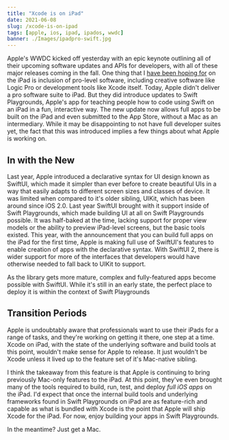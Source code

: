 ```yaml
---
title: "Xcode is on iPad"
date: 2021-06-08
slug: /xcode-is-on-ipad
tags: [apple, ios, ipad, ipados, wwdc]
banner: ./Images/ipadpro-swift.jpg
---
```


Apple's WWDC kicked off yesterday with an epic keynote outlining all of their upcoming software updates and APIs for developers, with all of these major releases coming in the fall. One thing that I [have been hoping for](https://theecosystemblog.com/the-future-of-ipados/) on the iPad is inclusion of pro-level software, including creative software like Logic Pro or development tools like Xcode itself. Today, Apple didn't deliver a pro software suite to iPad. But they did introduce updates to Swift Playgrounds, Apple's app for teaching people how to code using Swift on an iPad in a fun, interactive way. The new update now allows full apps to be built on the iPad and even submitted to the App Store, without a Mac as an intermediary. While it may be disappointing to not have full developer suites yet, the fact that this was introduced implies a few things about what Apple is working on.

## In with the New

Last year, Apple introduced a declarative syntax for UI design known as SwiftUI, which made it simpler than ever before to create beautiful UIs in a way that easily adapts to different screen sizes and classes of device. It was limited when compared to it's older sibling, UIKit, which has been around since iOS 2.0. Last year SwiftUI brought with it support inside of Swift Playgrounds, which made building UI at all on Swift Playgrounds possible. It was half-baked at the time, lacking support for proper view models or the ability to preview iPad-level screens, but the basic tools existed. This year, with the announcement that you can build full apps on the iPad for the first time, Apple is making full use of SwiftUI's features to enable creation of apps with the declarative syntax. With SwiftUI 2, there is wider support for more of the interfaces that developers would have otherwise needed to fall back to UIKit to support. 

As the library gets more mature, complex and fully-featured apps become possible with SwiftUI. While it's still in an early state, the perfect place to deploy it is within the context of Swift Playgrounds

## Transition Periods

Apple is undoubtably aware that professionals want to use their iPads for a range of tasks, and they're working on getting it there, one step at a time. Xcode on iPad, with the state of the underlying software and build tools at this point, wouldn't make sense for Apple to release. It just wouldn't be Xcode unless it lived up to the feature set of it's Mac-native sibling. 

I think the takeaway from this feature is that Apple is continuing to bring previously Mac-only features to the iPad. At this point, they've even brought many of the tools required to build, run, test, and deploy *full iOS apps* on the iPad. I'd expect that once the internal build tools and underlying frameworks found in Swift Playgrounds on iPad are as feature-rich and capable as what is bundled with Xcode is the point that Apple will ship Xcode for the iPad. For now, enjoy building your apps in Swift Playgrounds.

In the meantime? Just get a Mac.


